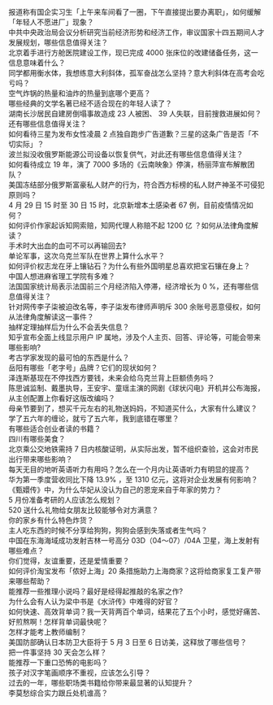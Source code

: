 报道称有国企实习生「上午来车间看了一圈，下午直接提出要办离职」，如何缓解「年轻人不愿进厂」现象？  
中共中央政治局会议分析研究当前经济形势和经济工作，审议国家十四五期间人才发展规划，哪些信息值得关注？  
北京着手进行方舱医院建设工作，现已完成 4000 张床位的改建储备任务，这一信息意味着什么？  
同学都用衡水体，我想练意大利斜体，孤军奋战怎么坚持？意大利斜体在高考会吃亏吗？  
空气炸锅的热量和油炸的热量到底哪个更高？  
哪些经典的文学名著已经不适合现在的年轻人读了？  
湖南长沙居民自建房倒塌事故造成 23 人被困、 39 人失联，目前搜救进展如何？还有哪些信息值得关注？  
如何看待三星为发布女性凌晨 2 点独自跑步广告道歉？三星的这条广告是否「不切实际」？  
波兰拟没收俄罗斯能源公司设备以恢复供气，对此还有哪些信息值得关注？  
如何看待成立 19 年，演了 7000 多场的《云南映象》停演，杨丽萍宣布解散团队？  
美国冻结部分俄罗斯富豪私人财产的行为，符合西方标榜的私人财产神圣不可侵犯原则吗？  
4 月 29 日 15 时至 30 日 15 时，北京新增本土感染者 67 例，目前疫情情况如何？  
如何评价作家起诉知网索赔，知网代理人称赔不起 1200 亿 ？如何从法律角度解读？  
手术时大出血的血可不可以再输回去?  
单论军事，这次乌克兰军队在世界上算什么水平？  
如何评价权志龙在牙上镶钻石？为什么有些外国明星总喜欢把宝石镶在身上？  
中国人想进麻省理工学院有多难？  
法国国家统计局表示法国前三个月经济陷入停滞，经济增长为 0 %，还有哪些信息值得关注？  
针对网传李子柒被迫改名等，李子柒发布律师声明斥 300 余账号恶意侵权，如何从法律角度解读这一事件？  
抽样定理抽样后为什么不会丢失信息？  
知乎宣布全面上线显示用户 IP 属地，涉及个人主页、回答、评论等，可能会带来哪些影响?  
考古学家发现的最可怕的东西是什么？  
岳阳有哪些「老字号」品牌？它们的现状如何？  
泽连斯基现在不停找西方要钱，未来会给乌克兰背上巨额债务吗？  
陈思诚监制、戴墨执导，王安宇、童瑶主演的网剧《球状闪电》开机并公布海报，从主创配置上你看好这版改编吗？  
母亲节要到了，想买千元左右的礼物送妈妈，不知道买什么，大家有什么建议？  
学了五六年的缠论，就亏了五六年，我到底错在哪里？  
有哪些适合创业者读的书籍？  
四川有哪些美食？  
北京乘公交地铁需持 7 日内核酸证明，从实际出发，暂不组织查验，这会对市民出行带来哪些影响？  
每天无目的地听英语听力有用吗？怎么在一个月内让英语听力有明显的提高？  
华为第一季度营收同比下降 13.9% ，至 1310 亿元，这将对企业发展有何影响？  
《甄嬛传》中，为什么华妃从没认为自己的恩宠来自于年家的势力？  
5 月份准备考研的人应该怎么规划？  
520 送什么礼物给女朋友比较能够令对方满意？  
你的家乡有什么特色炸货？  
主人吃东西的时候不分享给狗狗，狗狗会感到失落或者生气吗？  
中国在东海海域成功发射吉林一号高分 03D（04～07）/04A 卫星，海上发射有哪些难点？  
你们觉得，友谊重要，还是爱情重要？  
如何评价淘宝发布「侬好上海」20 条措施助力上海商家？这将给商家复工复产带来哪些帮助？  
能推荐一些推理小说吗？最好是经得起推敲的名家之作?  
为什么会有人认为梁中书是《水浒传》中难得的好官？  
如何快速、高效背单词？我一天背两百个单词，结果花了五个小时，感觉好痛苦、好煎熬啊！怎样背单词最快呢？  
怎样才能考上教师编制？  
美国防部确认日本防卫大臣将于 5 月 3 日至 6 日访美，这释放了哪些信号？  
把一件事坚持 30 天会怎么样？  
能推荐一下重口恐怖的电影吗？  
孩子对汉字笔画顺序不重视，应该怎么引导？  
过去的一年，哪些职场类书籍给你带来最显著的认知提升？  
李莫愁综合实力跟丘处机谁高？  
